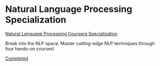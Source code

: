 # Natural Language Processing Specialization
[Natural Language Processing Coursera Specialization](https://www.coursera.org/specializations/natural-language-processing)

Break into the NLP space. Master cutting-edge NLP techniques through four hands-on courses!


[Completed](https://github.com/MohamedElashri/Natural-Language-Processing-Specialization/blob/master/Certificate.pdf)
